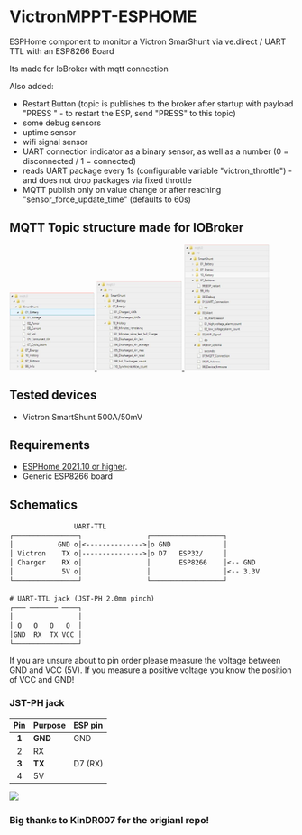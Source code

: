 # VictronMPPT-ESPHOME 

ESPHome component to monitor a Victron SmarShunt via ve.direct / UART TTL with an ESP8266 Board

Its made for IoBroker with mqtt connection

Also added:
* Restart Button (topic is publishes to the broker after startup with payload "PRESS " - to restart the ESP, send "PRESS" to this topic)
* some debug sensors
* uptime sensor
* wifi signal sensor
* UART connection indicator as a binary sensor, as well as a number (0 = disconnected / 1 = connected)
* reads UART package every 1s (configurable variable "victron_throttle") - and does not drop packages via fixed throttle
* MQTT publish only on value change or after reaching "sensor_force_update_time" (defaults to 60s)

## MQTT Topic structure made for IOBroker

<a href="images/structure_1.jpg" target="_blank">
<img src="images/structure_1.jpg" width="30%">
</a>

<a href="images/structure_2.jpg" target="_blank">
<img src="images/structure_2.jpg" width="30%">
</a>

<a href="images/structure_3.jpg" target="_blank">
<img src="images/structure_3.jpg" width="30%">
</a>

## Tested devices
  
  * Victron SmartShunt 500A/50mV

## Requirements

* [ESPHome 2021.10 or higher](https://github.com/esphome/esphome/releases).
* Generic ESP8266 board

## Schematics

```
                UART-TTL
┌────────────────┐                ┌──────────────────┐
│           GND o│<-------------->│o GND             │
│ Victron    TX o│--------------->│o D7   ESP32/     │
│ Charger    RX o│                │       ESP8266    │<-- GND
│            5V o│                │                  │<-- 3.3V
└────────────────┘                └──────────────────┘

# UART-TTL jack (JST-PH 2.0mm pinch)
┌─── ─────── ────┐
│                │
│ O   O   O   O  │
│GND  RX  TX VCC │
└────────────────┘
```

If you are unsure about to pin order please measure the voltage between GND and VCC (5V). If you measure a positive voltage you know the position of VCC and GND!

### JST-PH jack

| Pin     | Purpose      | ESP pin        |
| :-----: | :----------- | :------------- |
|  **1**  | **GND**      | GND            |
|    2    | RX           |                |
|  **3**  | **TX**       | D7 (RX)        |
|    4    | 5V           |                |

<a href="images/circuit.jpg" target="_blank">
<img src="images/circuit_thumbnail.jpg" width="50%">
</a>


### Big thanks to KinDR007 for the origianl repo!
